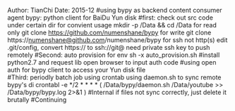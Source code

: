 Author: TianChi Date: 2015-12
#using bypy as backend content consumer agent
	bypy: python client for BaiDu Yun disk
#first: check out src code under certain dir for convient usage
	mkdir -p /Data && cd /Data 
	for read only
	     	git clone https://github.com/numenshane/bypy
        for write 
	     	git clone https://numenshane@github.com/numenshane/bypy
       	for ssh not http(s)
	     	edit .git/config, convert https:// to ssh://git@
		need private ssh key to push remotely
#Second: auto provision for env
        sh -x auto_provision.sh #install python2.7 and request lib
	open browser to input auth code #using open auth for bypy client to access your Yun disk file   
#Third: periodly batch job using crontab
	using daemon.sh to sync remote bypy's di
	crontabl -e 
	    	*/2 * * * * ( /Data/bypy/daemon.sh /Data/youtube >> /Data/bypy/bypy.log 2>&1 )
	#Internal
	        if files not sync correctly, just delete it brutally
#Continuing
